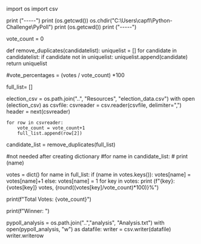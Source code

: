 import os
import csv

print ("-----")
print (os.getcwd())
os.chdir("C:\\Users\\capfl\\Python-Challenge\\PyPoll")
print (os.getcwd())
print ("-----")

vote_count = 0

def remove_duplicates(candidatelist):
    uniquelist = []
    for candidate in candidatelist:
        if candidate not in uniquelist:
            uniquelist.append(candidate)
    return uniquelist

#vote_percentages = (votes / vote_count) *100

full_list= []

election_csv = os.path.join("..", "Resources", "election_data.csv")
with open (election_csv) as csvfile:
    csvreader = csv.reader(csvfile, delimiter=",")
    header = next(csvreader)

    for row in csvreader:
        vote_count = vote_count+1
        full_list.append(row[2])
                  
candidate_list = remove_duplicates(full_list)

#not needed after creating dictionary
#for name in candidate_list:
    # print (name)

votes = dict()
for name in full_list:
    if (name in votes.keys()):
        votes[name] = votes[name]+1
    else:
        votes[name] = 1
for key in votes:
    print (f"{key}: {votes[key]} votes, {round((votes[key]/vote_count)*100)}%")
    
print(f"Total Votes: {vote_count}")

print(f"Winner: ")


pypoll_analysis = os.path.join("..","analysis", "Analysis.txt")
with open(pypoll_analysis, "w") as datafile:
    writer = csv.writer(datafile)
    writer.writerow
